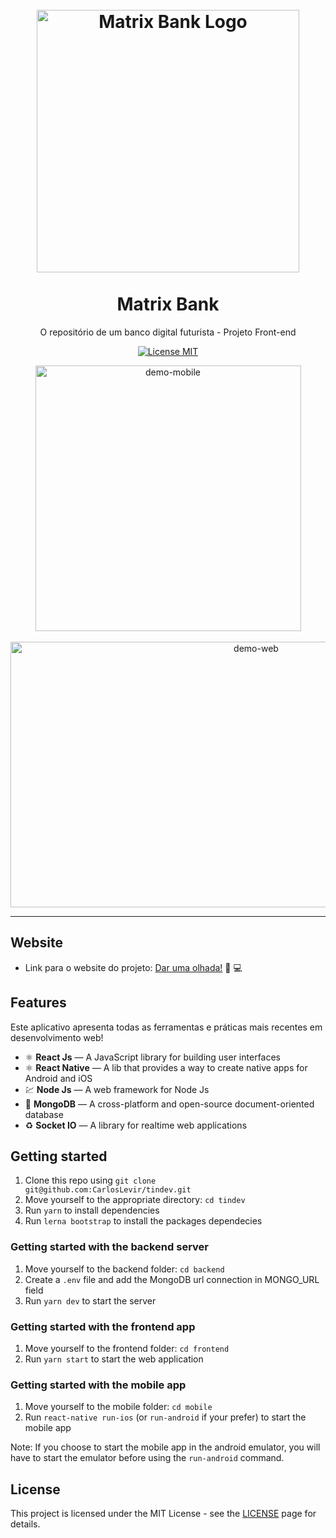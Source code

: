 <h1 align="center">
<br>
  <img src="https://user-images.githubusercontent.com/85365177/141143999-4447a845-bc29-4ec0-a2f6-3de32123b2ba.PNG" alt="Matrix Bank Logo" width="420">
<br>
<br>
Matrix Bank
</h1>

<p align="center">O repositório de um banco digital futurista - Projeto Front-end</p>

<p align="center">
  <a href="https://opensource.org/licenses/MIT">
    <img src="https://img.shields.io/badge/License-MIT-blue.svg" alt="License MIT">
  </a>
</p>

<div align="center">
  <img src="https://user-images.githubusercontent.com/85365177/141128034-554a17bb-d5a3-41ff-ab42-bab1f423fec8.gif" alt="demo-mobile" height="425">
</div>
<br>
<div align="center">
  <img src="https://user-images.githubusercontent.com/85365177/141133179-770c9afc-ee3b-4a7e-8302-660855f2e452.gif" alt="demo-web" height="425" width="770">
</div>
  


<hr />

## Website
- Link para o website do projeto:  <a href="http://matrix-bank.surge.sh/" target="_blank">  Dar uma olhada!</a> 👀 💻 

## Features

Este aplicativo apresenta todas as ferramentas e práticas mais recentes em desenvolvimento web!

- ⚛️ **React Js** — A JavaScript library for building user interfaces
- ⚛️ **React Native** — A lib that provides a way to create native apps for Android and iOS
- 💹 **Node Js** — A web framework for Node Js
- 📄 **MongoDB** — A cross-platform and open-source document-oriented database
- ♻️ **Socket IO** — A library for realtime web applications 

## Getting started

1. Clone this repo using `git clone git@github.com:CarlosLevir/tindev.git`
2. Move yourself to the appropriate directory: `cd tindev`<br />
3. Run `yarn` to install dependencies<br />
4. Run `lerna bootstrap` to install the packages dependecies

### Getting started with the backend server

1. Move yourself to the backend folder: `cd backend`
2. Create a `.env` file and add the MongoDB url connection in MONGO_URL field
3. Run `yarn dev` to start the server

### Getting started with the frontend app

1. Move yourself to the frontend folder: `cd frontend`
2. Run `yarn start` to start the web application

### Getting started with the mobile app

1. Move yourself to the mobile folder: `cd mobile`
2. Run `react-native run-ios` (or `run-android` if your prefer) to start the mobile app

Note: If you choose to start the mobile app in the android emulator, you will have to start the emulator before using
the `run-android` command.


## License

This project is licensed under the MIT License - see the [LICENSE](https://opensource.org/licenses/MIT) page for details.

